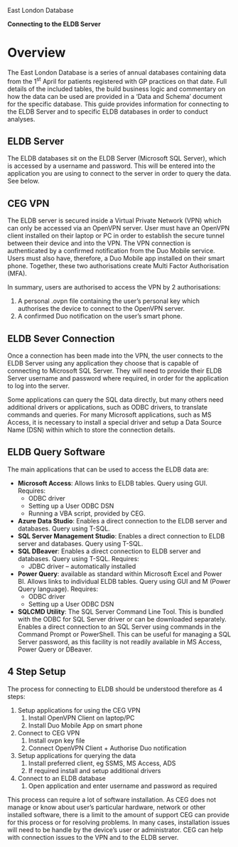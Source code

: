 East London Database

**Connecting to the ELDB Server**

# Overview

The East London Database is a series of annual databases containing data from the 1<sup>st</sup> April for patients registered with GP practices on that date. Full details of the included tables, the build business logic and commentary on how the data can be used are provided in a ‘Data and Schema’ document for the specific database. This guide provides information for connecting to the ELDB Server and to specific ELDB databases in order to conduct analyses.

## ELDB Server

The ELDB databases sit on the ELDB Server (Microsoft SQL Server), which is accessed by a username and password. This will be entered into the application you are using to connect to the server in order to query the data. See below.

## CEG VPN

The ELDB server is secured inside a Virtual Private Network (VPN) which can only be accessed via an OpenVPN server. User must have an OpenVPN client installed on their laptop or PC in order to establish the secure tunnel between their device and into the VPN. The VPN connection is authenticated by a confirmed notification from the Duo Mobile service. Users must also have, therefore, a Duo Mobile app installed on their smart phone. Together, these two authorisations create Multi Factor Authorisation (MFA).

In summary, users are authorised to access the VPN by 2 authorisations:

1. A personal .ovpn file containing the user’s personal key which authorises the device to connect to the OpenVPN server.
2. A confirmed Duo notification on the user’s smart phone.

## ELDB Sever Connection

Once a connection has been made into the VPN, the user connects to the ELDB Server using any application they choose that is capable of connecting to Microsoft SQL Server. They will need to provide their ELDB Server username and password where required, in order for the application to log into the server.

Some applications can query the SQL data directly, but many others need additional drivers or applications, such as ODBC drivers, to translate commands and queries. For many Microsoft applications, such as MS Access, it is necessary to install a special driver and setup a Data Source Name (DSN) within which to store the connection details.

## ELDB Query Software

The main applications that can be used to access the ELDB data are:

- **Microsoft Access**: Allows links to ELDB tables. Query using GUI. Requires:
  - ODBC driver
  - Setting up a User ODBC DSN
  - Running a VBA script, provided by CEG.
- **Azure Data Studio**: Enables a direct connection to the ELDB server and databases. Query using T-SQL.
- **SQL Server Management Studio**: Enables a direct connection to ELDB server and databases. Query using T-SQL.
- **SQL DBeaver**: Enables a direct connection to ELDB server and databases. Query using T-SQL. Requires:
  - JDBC driver – automatically installed
- **Power Query**: available as standard within Microsoft Excel and Power BI. Allows links to individual ELDB tables. Query using GUI and M (Power Query language). Requires:
  - ODBC driver
  - Setting up a User ODBC DSN
- **SQLCMD Utility**: The SQL Server Command Line Tool. This is bundled with the ODBC for SQL Server driver or can be downloaded separately. Enables a direct connection to an SQL Server using commands in the Command Prompt or PowerShell. This can be useful for managing a SQL Server password, as this facility is not readily available in MS Access, Power Query or DBeaver.

## 4 Step Setup

The process for connecting to ELDB should be understood therefore as 4 steps:

1. Setup applications for using the CEG VPN
    1. Install OpenVPN Client on laptop/PC
    2. Install Duo Mobile App on smart phone
2. Connect to CEG VPN
    1. Install ovpn key file
    2. Connect OpenVPN Client + Authorise Duo notification
3. Setup applications for querying the data
    1. Install preferred client, eg SSMS, MS Access, ADS
    2. If required install and setup additional drivers
4. Connect to an ELDB database
    1. Open application and enter username and password as required

This process can require a lot of software installation. As CEG does not manage or know about user’s particular hardware, network or other installed software, there is a limit to the amount of support CEG can provide for this process or for resolving problems. In many cases, installation issues will need to be handle by the device’s user or administrator. CEG can help with connection issues to the VPN and to the ELDB server.